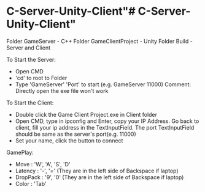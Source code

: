 # C-Server-Unity-Client"# C-Server-Unity-Client" 

Folder GameServer            - C++
Folder GameClientProject  - Unity
Folder Build                       - Server and Client

To Start the Server: 
 - Open CMD 
 - 'cd' to root to Folder 
 - Type 'GameServer' 'Port' to start (e.g. GameServer 11000)
Comment: Directly open the exe file won't work

To Start the Client:
 - Double click the Game Client Project.exe in Client folder
 - Open CMD, type in ipconfig and Enter, copy your IP Address. Go back to client, fill your ip address in the TextInputField. The port TextInputField should be same as the server's    port(e.g. 11000)
 - Set your name, click the button to connect
 
GamePlay: 
 - Move : 'W', 'A', 'S', 'D'
 - Latency : '-', '=' (They are in the left side of Backspace if laptop)
 - DropPack : '9', '0' (They are in the left side of Backspace if laptop)
 - Color : 'Tab'

			       